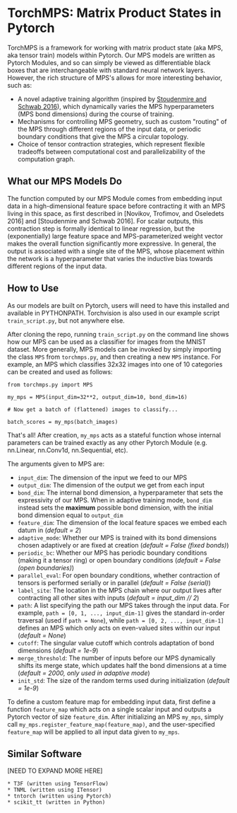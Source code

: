 # TorchMPS: Matrix Product States in Pytorch

TorchMPS is a framework for working with matrix product state (aka MPS,
aka tensor train) models within Pytorch. Our MPS models are written
as Pytorch Modules, and so can simply be viewed as differentiable black
boxes that are interchangeable with standard neural network layers. However,
the rich structure of MPS's allows for more interesting behavior, such as:

 * A novel adaptive training algorithm (inspired by [Stoudenmire and Schwab 2016][S&S]),
   which dynamically varies the MPS hyperparameters (MPS bond dimensions) during
   the course of training.
 * Mechanisms for controlling MPS geometry, such as custom "routing" of the MPS
   through different regions of the input data, or periodic boundary conditions
   that give the MPS a circular topology.
 * Choice of tensor contraction strategies, which represent flexible tradeoffs
   between computational cost and parallelizability of the computation graph.

## What our MPS Models Do

The function computed by our MPS Module comes from embedding
input data in a high-dimensional feature space before contracting it with an
MPS living in this space, as first described in [Novikov, Trofimov, and Oseledets 2016]
and [Stoudenmire and Schwab 2016]. For scalar outputs, this contraction step is
formally identical to linear regression, but the (exponentially) large feature space and
MPS-parameterized weight vector makes the overall function significantly more
expressive. In general, the output is associated with a single site of the MPS,
whose placement within the network is a hyperparameter that varies the inductive
bias towards different regions of the input data.

## How to Use

As our models are built on Pytorch, users will need to have this installed and
available in PYTHONPATH. Torchvision is also used in our example script
`train_script.py`, but not anywhere else.

After cloning the repo, running `train_script.py` on the command
line shows how our MPS can be used as a classifier for images from the MNIST dataset.
More generally, MPS models can be invoked by simply importing
the class `MPS` from `torchmps.py`, and then creating a new `MPS` instance. For
example, an MPS which classifies 32x32 images into one of 10 categories can be
created and used as follows:

```
from torchmps.py import MPS

my_mps = MPS(input_dim=32**2, output_dim=10, bond_dim=16)

# Now get a batch of (flattened) images to classify...

batch_scores = my_mps(batch_images)
```

That's all! After creation, `my_mps` acts as a stateful function whose internal
parameters can be trained exactly as any other Pytorch Module (e.g. nn.Linear, nn.Conv1d, nn.Sequential, etc).

The arguments given to MPS are:

 * `input_dim`: The dimension of the input we feed to our MPS
 * `output_dim`: The dimension of the output we get from each input
 * `bond_dim`: The internal bond dimension, a hyperparameter that sets the
   expressivity of our MPS. When in adaptive training mode, `bond_dim`
   instead sets the **maximum** possible bond dimension, with the initial
   bond dimension equal to `output_dim`
 * `feature_dim`: The dimension of the local feature spaces we embed each datum
   in (_default = 2_)
 * `adaptive_mode`: Whether our MPS is trained with its bond dimensions chosen
   adaptively or are fixed at creation (_default = False (fixed bonds)_)
 * `periodic_bc`: Whether our MPS has periodic boundary conditions (making it
   a tensor ring) or open boundary conditions (_default = False (open boundaries)_)
 * `parallel_eval`: For open boundary conditions, whether contraction of tensors
   is performed serially or in parallel (_default = False (serial)_)
 * `label_site`: The location in the MPS chain where our output lives after
   contracting all other sites with inputs (_default = input_dim // 2_)
 * `path`: A list specifying the path our MPS takes through the input data. For
   example, `path = [0, 1, ..., input_dim-1]` gives the standard in-order
   traversal (used if `path = None`), while `path = [0, 2, ..., input_dim-1]`
   defines an MPS which only acts on even-valued sites within our input
   (_default = None_)
 * `cutoff`: The singular value cutoff which controls adaptation of bond
   dimensions (_default = 1e-9_)
 * `merge_threshold`: The number of inputs before our MPS dynamically shifts
   its merge state, which updates half the bond dimensions at a time
   (_default = 2000, only used in adaptive mode_)
 * `init_std`: The size of the random terms used during initialization
   (_default = 1e-9_)

To define a custom feature map for embedding input data, first define a
function `feature_map` which acts on a single scalar input and outputs a Pytorch
vector of size `feature_dim`. After initializing an MPS `my_mps`, simply call
`my_mps.register_feature_map(feature_map)`, and the user-specified `feature_map`
will be applied to all input data given to `my_mps`.

## Similar Software

[NEED TO EXPAND MORE HERE]

    * T3F (written using TensorFlow)
    * TNML (written using ITensor)
    * tntorch (written using Pytorch)
    * scikit_tt (written in Python)

[S&S]: https://arxiv.org/abs/1605.05775
[NTO]: https://arxiv.org/abs/1605.03795
